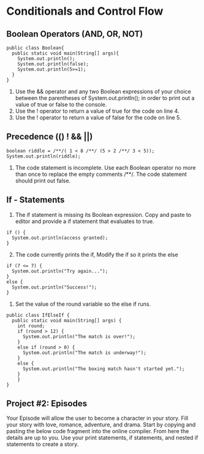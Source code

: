 # Conditionals and Control Flow 
## Boolean Operators (AND, OR, NOT)
```
public class Boolean{
  public static void main(String[] args){
    System.out.println();
    System.out.println(false);
    System.out.println(5>=1);
  }
}
```
1. Use the && operator and any two Boolean expressions of your choice between the parentheses of System.out.println(); in 
order to print out a value of true or false to the console.
2. Use the ! operator to return a value of true for the code on line 4.
3. Use the ! operator to return a value of false for the code on line 5.

## Precedence (() ! && ||)

```
boolean riddle = /**/( 1 < 8 /**/ (5 > 2 /**/ 3 < 5));
System.out.println(riddle);

```
1. The code statement is incomplete. Use each Boolean operator no more than once to replace the empty comments /**/.
The code statement should print out false.

## If - Statements 

1. The if statement is missing its Boolean expression. Copy and paste to editor and provide a if statement 
that evaluates to true.
```
if () {
  System.out.println(access granted); 
}
```
2.	The code currently prints the if, Modify the if so it prints the else 
```
if (7 <= 7) {
  System.out.println("Try again...");
} 
else {
  System.out.println("Success!");
}
```
1.	Set the value of the round variable so the else if runs.
```
public class IfElseIf {
  public static void main(String[] args) {
    int round;
    if (round > 12) {
      System.out.println("The match is over!");
    } 
    else if (round > 0) {
      System.out.println("The match is underway!");
    }	
    else {
      System.out.println("The boxing match hasn't started yet.");
    }	
	}
}

```
## Project #2: Episodes
Your Episode will allow the user to become a character in your story. Fill your story with love, romance, adventure, and drama. Start by copying and pasting the below code fragment into the online compiler. From here the details are up to you. Use your print statements, if statements, and nested if statements to create a story.



